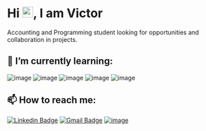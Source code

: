 <h1 align = "justify"> Hi <img src="https://media.giphy.com/media/hvRJCLFzcasrR4ia7z/giphy.gif" width="25px">, I am Victor</h1>

Accounting and Programming student looking for opportunities and collaboration in projects.

## 🌱 I’m currently learning:

![image](https://img.shields.io/badge/JavaScript-323330?style=flat-square&logo=javascript&logoColor=F7DF1E)
![image](https://img.shields.io/badge/Node.js-43853D?style=flat-square&logo=node.js&logoColor=white)
![image](https://img.shields.io/badge/React-20232A?style=flat-square&logo=react&logoColor=61DAFB)
![image](https://img.shields.io/badge/PostgreSQL-316192?style=flat-square&logo=postgresql&logoColor=white)
![image](https://img.shields.io/badge/PHP-777BB4?style=flat-square&logo=php&logoColor=white)


## 📫 How to reach me: 

[![Linkedin Badge](https://img.shields.io/badge/-Victor%20Santos-blue?style=flat-square&logo=Linkedin&logoColor=white&link=https://www.linkedin.com/in/victor-santss/)](https://www.linkedin.com/in/victor-santss/)
[![Gmail Badge](https://img.shields.io/badge/-victords895@gmail.com-D14836?style=flat-square&logo=Gmail&logoColor=white&link=mailto:victords895@gmail.com)](mailto:victords895@gmail.com)
[![image](https://img.shields.io/badge/WhatsApp-25D366?style=flat-square&logo=whatsapp&logoColor=white&link=https://bit.ly/32enRma)](https://bit.ly/32enRma)
